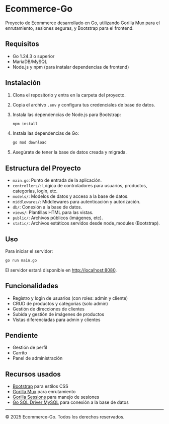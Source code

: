 # Ecommerce-Go

Proyecto de Ecommerce desarrollado en Go, utilizando Gorilla Mux para el enrutamiento, sesiones seguras, y Bootstrap para el frontend.

## Requisitos

- Go 1.24.3 o superior
- MariaDB/MySQL
- Node.js y npm (para instalar dependencias de frontend)

## Instalación

1. Clona el repositorio y entra en la carpeta del proyecto.
2. Copia el archivo `.env` y configura tus credenciales de base de datos.
3. Instala las dependencias de Node.js para Bootstrap:

   ```sh
   npm install
   ```

4. Instala las dependencias de Go:

   ```sh
   go mod download
   ```

5. Asegúrate de tener la base de datos creada y migrada.

## Estructura del Proyecto

- `main.go`: Punto de entrada de la aplicación.
- `controllers/`: Lógica de controladores para usuarios, productos, categorías, login, etc.
- `models/`: Modelos de datos y acceso a la base de datos.
- `middlewares/`: Middlewares para autenticación y autorización.
- `db/`: Conexión a la base de datos.
- `views/`: Plantillas HTML para las vistas.
- `public/`: Archivos públicos (imágenes, etc).
- `static/`: Archivos estáticos servidos desde node_modules (Bootstrap).

## Uso

Para iniciar el servidor:

```sh
go run main.go
```

El servidor estará disponible en [http://localhost:8080](http://localhost:8080).

## Funcionalidades

- Registro y login de usuarios (con roles: admin y cliente)
- CRUD de productos y categorías (solo admin)
- Gestión de direcciones de clientes
- Subida y gestión de imágenes de productos
- Vistas diferenciadas para admin y clientes

## Pendiente

- Gestión de perfil
- Carrito
- Panel de administración

## Recursos usados

- [Bootstrap](https://getbootstrap.com/) para estilos CSS
- [Gorilla Mux](https://github.com/gorilla/mux) para enrutamiento
- [Gorilla Sessions](https://github.com/gorilla/sessions) para manejo de sesiones
- [Go SQL Driver MySQL](https://github.com/go-sql-driver/mysql) para conexión a la base de datos

---

© 2025 Ecommerce-Go. Todos los derechos reservados.